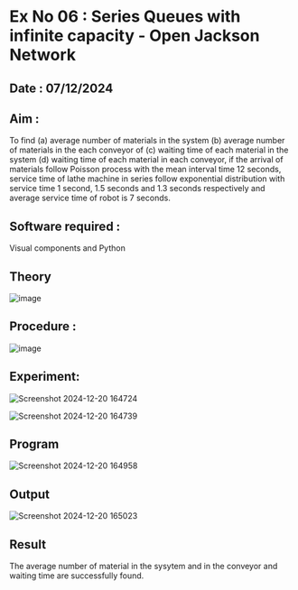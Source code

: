 # Ex No 06 : Series Queues with infinite capacity - Open Jackson Network
## Date : 07/12/2024
## Aim :
To find (a) average number of materials in the system (b) average number of materials in the each conveyor of (c) waiting time of each material in the system (d) waiting time of each material in each conveyor, if the arrival  of materials follow Poisson process with the mean interval time 12 seconds, service time of  lathe machine in series follow exponential distribution  with service time  1 second, 1.5 seconds and 1.3 seconds respectively and average service time of robot is 7 seconds.

## Software required :
Visual components and Python

## Theory

![image](https://user-images.githubusercontent.com/103921593/203239736-7b81f599-71a8-4ae7-b63e-5d98acd9ea54.png)

## Procedure :
![image](https://user-images.githubusercontent.com/103921593/203239789-bc870dce-6727-487b-a0e2-4fc3f5114889.png)

## Experiment:
![Screenshot 2024-12-20 164724](https://github.com/user-attachments/assets/014be5b1-0d22-47ad-84d5-76bb854292ee)

![Screenshot 2024-12-20 164739](https://github.com/user-attachments/assets/56046571-fc9d-4c28-b81f-7a73116bf1c9)


## Program
![Screenshot 2024-12-20 164958](https://github.com/user-attachments/assets/ca4ea553-fcd8-4e87-9abb-9d914b696289)


## Output
![Screenshot 2024-12-20 165023](https://github.com/user-attachments/assets/4fa3611f-d794-4683-8247-9583c88e9c71)

## Result
The average number of material in the sysytem and in the conveyor and waiting time are successfully found.
